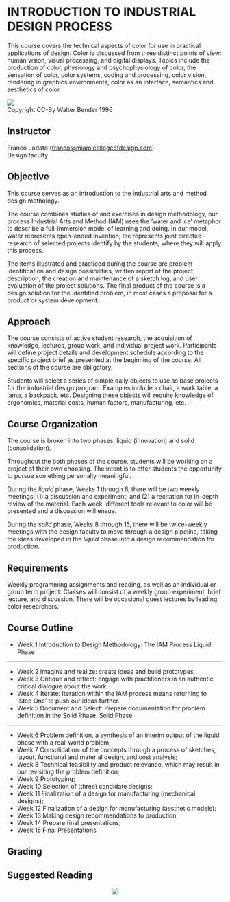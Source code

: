 ﻿INTRODUCTION TO INDUSTRIAL DESIGN PROCESS
=========================================

This course covers the technical aspects of color for use in practical
applications of design. Color is discussed from three distinct points
of view: human vision, visual processing, and digital displays. Topics
include the production of color, physiology and psychophysiology of
color, the sensation of color, color systems, coding and processing,
color vision, rendering in graphics environments, color as an
interface, semantics and aesthetics of color.

<img src='https://rawgithub.com/walterbender/Syllabi/master/dimensions-of-color.png'/><br>Copyright CC-By Walter Bender 1996

Instructor
----------

Franco Lodato (franco@miamicollegeofdesign.com)<br>
Design faculty

Objective
---------

This course serves as an introduction to the industrial arts and
method design methology.

The course combines studies of and exercises in design methodology,
our process Industrial Arts and Method (IAM) uses the ‘water and ice’
metaphor to describe a full-immersion model of learning and doing. In
our model, water represents open-ended invention; Ice represents joint
directed-research of selected projects identify by the students, where
they will apply this process.

The items illustrated and practiced during the course are problem
identification and design possibilities, written report of the project
description, the creation and maintenance of a sketch log, and user
evaluation of the project solutions. The final product of the course
is a design solution for the identified problem, in most cases a
proposal for a product or system development.

Approach
--------

The course consists of active student research, the acquisition of
knowledge, lectures, group work, and individual project
work. Participants will define project details and development
schedule according to the specific project brief as presented at the
beginning of the course. All sections of the course are obligatory.

Students will select a series of simple daily objects to use as base
projects for the industrial design program. Examples include a chair,
a work table, a lamp, a backpack, etc. Designing these objects will
require knowledge of ergonomics, material costs, human factors,
manufacturing, etc.

Course Organization
-------------------

The course is broken into two phases: liquid (innovation) and solid
(consolidation).

Throughout the both phases of the course, students will be working on
a project of their own choosing. The intent is to offer students the
opportunity to pursue something personally meaningful.

During the *liquid* phase, Weeks 1 through 6, there will be two weekly
meetings: (1) a discussion and experiment; and (2) a recitation for
in-depth review of the material. Each week, different tools relevant
to color will be presented and a discussion will ensue.

During the *solid* phase, Weeks 8 through 15, there will be
twice-weekly meetings with the design faculty to move through a design
pipeline, taking the ideas developed in the *liquid* phase into a
design recommendation for production.

Requirements
------------

Weekly programming assignments and reading, as well as an individual
or group term project. Classes will consist of a weekly group
experiment, brief lecture, and discussion. There will be occasional
guest lectures by leading color researchers.

Course Outline
--------------

* Week 1 Introduction to Design Methodology: The IAM Process 
Liquid Phase
------------
* Week 2 Imagine and realize: create ideas and build prototypes.
* Week 3 Critique and reflect: engage with practitioners in an authentic critical dialogue about the work.
* Week 4 Iterate: Iteration within the IAM process means returning to ‘Step One’ to push our ideas further.
* Week 5 Document and Select: Prepare documentation for problem definition in the Solid Phase.
Solid Phase
-----------
* Week 6 Problem definition, a synthesis of an interim output of the liquid phase with a real-world problem;
* Week 7 Consolidation: of the concepts through a process of sketches, layout, functional and material design, and cost analysis;
* Week 8 Technical feasibility and product relevance, which may result in our revisiting the problem definition;
* Week 9 Prototyping;
* Week 10 Selection of (three) candidate designs;
* Week 11 Finalization of a design for manufacturing (mechanical designs);
* Week 12 Finalization of a design for manufacturing (aesthetic models);
* Week 13 Making design recommendations to production;
* Week 14 Prepare final presentations;
* Week 15 Final Presentations

Grading
-------

Suggested Reading
-----------------


<p align="center">
<img src="https://rawgithub.com/walterbender/Syllabi/master/mcod-jc-small.png"/>
</p>
